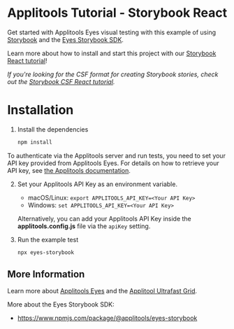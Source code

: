 # Applitools Tutorial - Storybook React

Get started with Applitools Eyes visual testing with this example of using [Storybook](https://storybook.js.org/) and the [Eyes Storybook SDK](https://applitools.com/tutorials/sdks/storybook).

Learn more about how to install and start this project with our [Storybook React tutorial](https://applitools.com/tutorials/sdks/storybook)!

_If you're looking for the CSF format for creating Storybook stories, check out the [Storybook CSF React tutorial](https://github.com/applitools/tutorial-storybook-csf-react)._

# Installation
1. Install the dependencies
    ```sh
    npm install
    ```

To authenticate via the Applitools server and run tests, you need to set your API key provided from Applitools Eyes. For details on how to retrieve your API key, see [the Applitools documentation](https://applitools.com/tutorials/getting-started/retrieve-api-key).

2. Set your Applitools API Key as an environment variable. 
    * macOS/Linux: `export APPLITOOLS_API_KEY=<Your API Key>`
    * Windows: `set APPLITOOLS_API_KEY=<Your API Key>`

    Alternatively, you can add your Applitools API Key inside the **applitools.config.js** file via the `apiKey` setting.

3. Run the example test
    ```sh
    npx eyes-storybook
    ```

## More Information

Learn more about [Applitools Eyes](https://www.applitools.com) and the [Applitool Ultrafast Grid](https://applitools.com/platform/ultrafast-grid).

More about the Eyes Storybook SDK:
* https://www.npmjs.com/package/@applitools/eyes-storybook
